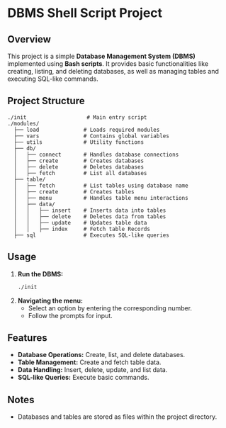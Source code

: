 # DBMS Shell Script Project

## Overview
This project is a simple **Database Management System (DBMS)** implemented using **Bash scripts**. It provides basic functionalities like creating, listing, and deleting databases, as well as managing tables and executing SQL-like commands.

## Project Structure
```
./init                   # Main entry script
./modules/
  ├── load              # Loads required modules
  ├── vars              # Contains global variables
  ├── utils             # Utility functions
  ├── db/
  │   ├── connect       # Handles database connections
  │   ├── create        # Creates databases
  │   ├── delete        # Deletes databases
  │   ├── fetch         # List all databases
  ├── table/
  │   ├── fetch         # List tables using database name
  │   ├── create        # Creates tables
  │   ├── menu          # Handles table menu interactions
  │   ├── data/
  │   │   ├── insert    # Inserts data into tables
  │   │   ├── delete    # Deletes data from tables
  │   │   ├── update    # Updates table data
  │   │   ├── index     # Fetch table Records
  ├── sql               # Executes SQL-like queries
```

## Usage
1. **Run the DBMS:**
   ```bash
   ./init
   ```
2. **Navigating the menu:**
   - Select an option by entering the corresponding number.
   - Follow the prompts for input.

## Features
- **Database Operations:** Create, list, and delete databases.
- **Table Management:** Create and fetch table data.
- **Data Handling:** Insert, delete, update, and list data.
- **SQL-like Queries:** Execute basic commands.

## Notes
- Databases and tables are stored as files within the project directory.